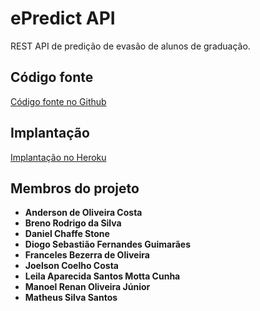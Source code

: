 # ePredict API

REST API de predição de evasão de alunos de graduação.

## Código fonte

[Código fonte no Github](https://github.com/andersontchuy/epredictapi)

## Implantação

[Implantação no Heroku](https://epredictapi.herokuapp.com/)

## Membros do projeto

* **Anderson de Oliveira Costa**
* **Breno Rodrigo da Silva**
* **Daniel Chaffe Stone**
* **Diogo Sebastião Fernandes Guimarães**
* **Franceles Bezerra de Oliveira**
* **Joelson Coelho Costa**
* **Leila Aparecida Santos Motta Cunha**
* **Manoel Renan Oliveira Júnior**
* **Matheus Silva Santos**
